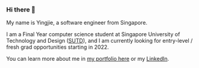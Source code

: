 ### Hi there 👋

My name is Yingjie, a software engineer from Singapore.

I am a Final Year computer science student at Singapore University of Technology and Design ([SUTD](https://sutd.edu.sg/)), and I am currently looking for entry-level / fresh grad opportunities starting in 2022.

You can learn more about me in [my portfolio here](https://yingjieqiao.github.io/) or my [LinkedIn](https://www.linkedin.com/in/yingjie-qiao/).



